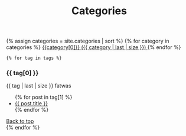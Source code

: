 ﻿---
title: Categories
layout: page
active: categories
permalink: /categorys/
---

<div class="box">
    {% assign categories = site.categories | sort %}
    {% for category in categories %}
    <a href="#{{ category[0] | slugify }}">
      <span class="fa fa-folder-open" aria-hidden="true"> 
        {{category[0]}} ({{ category | last | size }})
      </span>
    </a>
    {% endfor %}
</div>

    {% for tag in tags %} 
<div class="box">
      <h3 id="{{ tag[0] | slugify }}"> {{ tag[0] }}</h3>
      <p>{{ tag | last | size }} fatwas</p>
      <ul class="later on">
        {% for post in tag[1] %}
          <a class="post-subtitle" href="{{ site.baseurl }}{{ post.url }}">
        <li>
          {{ post.title }}
        </li>
        </a>
        {% endfor %}
      </ul>
        <a href="#top" class="btn btn-default">
          Back to top
        </a> 
</div>
    {% endfor %}
</article>